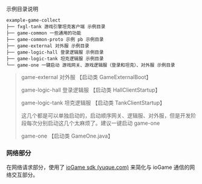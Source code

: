 示例目录说明
```text
example-game-collect
├── fxgl-tank 游戏引擎坦克客户端 示例目录
├── game-common 一些通用的功能
├── game-common-proto 示例 pb 示例目录
├── game-external 对外服 示例目录
├── game-logic-hall 登录逻辑服 示例目录
├── game-logic-tank 坦克逻辑服 示例目录
└── game-one 一键启动 游戏网关、游戏逻辑服（登录和坦克）、对外服 示例目录

```

> game-external 对外服 【启动类 GameExternalBoot】
> 
> game-logic-hall 登录逻辑服 【启动类 HallClientStartup】
> 
> game-logic-tank 坦克逻辑服 【启动类 TankClientStartup】
> 
> 这几个都是可以单独启动的，启动顺序网关、逻辑服、对外服，但是开发阶段每次分别启动这几个太麻烦了。建议一键启动 game-one
> 
> game-one  【启动类 GameOne.java】



### 网络部分

在网络请求部分，使用了 [ioGame sdk (yuque.com)](https://www.yuque.com/iohao/game/ot4o45f8u9566wu0) 来简化与 ioGame 通信的网络交互部分。
